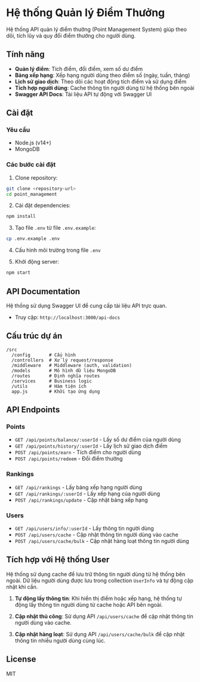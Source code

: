 # Hệ thống Quản lý Điểm Thưởng

Hệ thống API quản lý điểm thưởng (Point Management System) giúp theo dõi, tích lũy và quy đổi điểm thưởng cho người dùng.

## Tính năng

- **Quản lý điểm**: Tích điểm, đổi điểm, xem số dư điểm
- **Bảng xếp hạng**: Xếp hạng người dùng theo điểm số (ngày, tuần, tháng)
- **Lịch sử giao dịch**: Theo dõi các hoạt động tích điểm và sử dụng điểm
- **Tích hợp người dùng**: Cache thông tin người dùng từ hệ thống bên ngoài
- **Swagger API Docs**: Tài liệu API tự động với Swagger UI

## Cài đặt

### Yêu cầu

- Node.js (v14+)
- MongoDB

### Các bước cài đặt

1. Clone repository:

```bash
git clone <repository-url>
cd point_management
```

2. Cài đặt dependencies:

```bash
npm install
```

3. Tạo file `.env` từ file `.env.example`:

```bash
cp .env.example .env
```

4. Cấu hình môi trường trong file `.env`

5. Khởi động server:

```bash
npm start
```

## API Documentation

Hệ thống sử dụng Swagger UI để cung cấp tài liệu API trực quan.

- Truy cập: `http://localhost:3000/api-docs`

## Cấu trúc dự án

```
/src
  /config       # Cấu hình
  /controllers  # Xử lý request/response
  /middleware   # Middleware (auth, validation)
  /models       # Mô hình dữ liệu MongoDB
  /routes       # Định nghĩa routes
  /services     # Business logic
  /utils        # Hàm tiện ích
  app.js        # Khởi tạo ứng dụng
```

## API Endpoints

### Points

- `GET /api/points/balance/:userId` - Lấy số dư điểm của người dùng
- `GET /api/points/history/:userId` - Lấy lịch sử giao dịch điểm
- `POST /api/points/earn` - Tích điểm cho người dùng
- `POST /api/points/redeem` - Đổi điểm thưởng

### Rankings

- `GET /api/rankings` - Lấy bảng xếp hạng người dùng
- `GET /api/rankings/:userId` - Lấy xếp hạng của người dùng
- `POST /api/rankings/update` - Cập nhật bảng xếp hạng

### Users

- `GET /api/users/info/:userId` - Lấy thông tin người dùng
- `POST /api/users/cache` - Cập nhật thông tin người dùng vào cache
- `POST /api/users/cache/bulk` - Cập nhật hàng loạt thông tin người dùng

## Tích hợp với Hệ thống User

Hệ thống sử dụng cache để lưu trữ thông tin người dùng từ hệ thống bên ngoài. Dữ liệu người dùng được lưu trong collection `UserInfo` và tự động cập nhật khi cần.

1. **Tự động lấy thông tin**: Khi hiển thị điểm hoặc xếp hạng, hệ thống tự động lấy thông tin người dùng từ cache hoặc API bên ngoài.

2. **Cập nhật thủ công**: Sử dụng API `/api/users/cache` để cập nhật thông tin người dùng vào cache.

3. **Cập nhật hàng loạt**: Sử dụng API `/api/users/cache/bulk` để cập nhật thông tin nhiều người dùng cùng lúc.

## License

MIT
